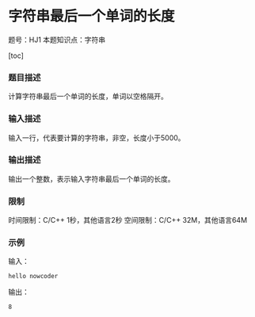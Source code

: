 # 字符串最后一个单词的长度

题号：HJ1
本题知识点：字符串

[toc]

### 题目描述

计算字符串最后一个单词的长度，单词以空格隔开。

### 输入描述

输入一行，代表要计算的字符串，非空，长度小于5000。

### 输出描述

输出一个整数，表示输入字符串最后一个单词的长度。

### 限制
时间限制：C/C++ 1秒，其他语言2秒 
空间限制：C/C++ 32M，其他语言64M

### 示例

输入：
```
hello nowcoder
```

输出：
```
8
```
